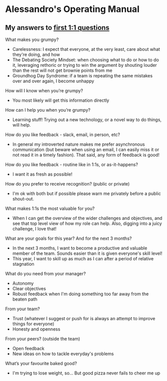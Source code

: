 # Alessandro's Operating Manual

## My answers to [first 1:1 questions](http://larahogan.me/blog/first-one-on-one-questions/ "What to ask in the first 1:1")
 
What makes you grumpy?

- Carelessness: I expect that everyone, at the very least, care about what they're doing, and how
- The Debating Society Mindset: when choosing what to do or how to do it, leveraging rethoric or trying to win the argument by shouting louder than the rest will not get brownie points from me
- Groundhog Day Syndrome: if a team is repeating the same mistakes over and over again, I become unhappy

How will I know when you’re grumpy?

- You most likely will get this information directly

How can I help you when you’re grumpy?

- Learning stuff! Trying out a new technology, or a novel way to do things, will help.

How do you like feedback - slack, email, in person, etc?

- In general my introverted nature makes me prefer asynchronous communication (but beware when using an email, I can easily miss it or not read it in a timely fashion). That said, any form of feedback is good!

How do you like feedback - routine like in 1:1s, or as-it-happens?

- I want it as fresh as possible!

How do you prefer to receive recognition? (public or private)

- I'm ok with both but if possible please warn me privately before a public shout-out.

What makes 1:1s the most valuable for you?

- When I can get the overview of the wider challenges and objectives, and see that top level view of how my role can help. Also, digging into a juicy challenge, I love that! 

What are your goals for this year? And for the next 3 months?

- In the next 3 months, I want to become a productive and valuable member of the team. Sounds easier than it is given everyone's skill level!
- This year, I want to skill up as much as I can after a period of relative stagnation

What do you need from your manager?

- Autonomy
- Clear objectives
- Robust feedback when I'm doing something too far away from the beaten path

From your team?

- Trust (whatever I suggest or push for is always an attempt to improve things for everyone)
- Honesty and openness

From your peers? (outside the team)

- Open feedback
- New ideas on how to tackle everyday's problems

What’s your favourite baked good?

- I'm trying to lose weight, so... But good pizza never fails to cheer me up
